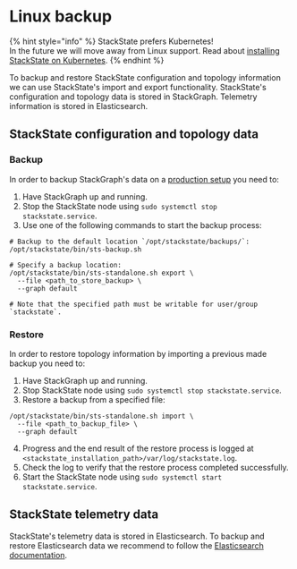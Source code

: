 # Linux backup

{% hint style="info" %}
StackState prefers Kubernetes!  
In the future we will move away from Linux support. Read about [installing StackState on Kubernetes](/setup/installation/kubernetes_install/README.md).
{% endhint %}

To backup and restore StackState configuration and topology information we can use StackState's import and export functionality. StackState's configuration and topology data is stored in StackGraph. Telemetry information is stored in Elasticsearch.

## StackState configuration and topology data

### Backup

In order to backup StackGraph's data on a [production setup](/setup/installation/linux_install/production-installation.md) you need to:

1. Have StackGraph up and running.
2. Stop the StackState node using `sudo systemctl stop stackstate.service`.
3. Use one of the following commands to start the backup process:

  ```
  # Backup to the default location `/opt/stackstate/backups/`:
  /opt/stackstate/bin/sts-backup.sh

  # Specify a backup location:
  /opt/stackstate/bin/sts-standalone.sh export \
    --file <path_to_store_backup> \
    --graph default

  # Note that the specified path must be writable for user/group `stackstate`.
  ```

### Restore

In order to restore topology information by importing a previous made backup you need to:

1. Have StackGraph up and running.
2. Stop StackState node using `sudo systemctl stop stackstate.service`.
3. Restore a backup from a specified file:
```
/opt/stackstate/bin/sts-standalone.sh import \
  --file <path_to_backup_file> \
  --graph default
```
4. Progress and the end result of the restore process is logged at `<stackstate_installation_path>/var/log/stackstate.log`.
5. Check the log to verify that the restore process completed successfully.
6. Start the StackState node using `sudo systemctl start stackstate.service`.

## StackState telemetry data

StackState's telemetry data is stored in Elasticsearch. To backup and restore Elasticsearch data we recommend to follow the [Elasticsearch documentation](https://www.elastic.co/guide/en/elasticsearch/reference/7.3/modules-snapshots.html).
